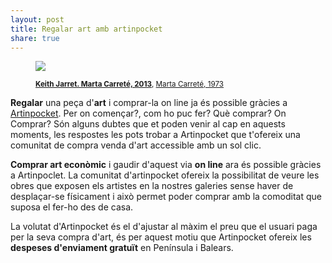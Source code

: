 ```yaml
---
layout: post
title: Regalar art amb artinpocket
share: true
---
```


<figure class="text-center">
	<img src="http://www.artinpocket.cat/wp-content/uploads/2014/02/keith-jarret-marta-carrete-2013-404.jpg">
	<figcaption>
		<p><small><strong><a href="http://www.artinpocket.cat/product/keith-jarret-marta-carrete-2013-404/">Keith Jarret. Marta Carreté, 2013</a></strong>, <a href="http://www.artinpocket.cat/product-tag/marta-carrete/">Marta Carreté, 1973</a></small></p>
	</figcaption>
</figure>

**Regalar** una peça d'**art** i comprar-la on line ja és possible gràcies a [Artinpocket](http://www.artinpocket.cat/). Per on començar?, com ho puc fer? Què comprar? On Comprar? Són alguns dubtes que et poden venir al cap en aquests moments, les respostes les pots trobar a Artinpocket que t'ofereix una comunitat de compra venda d'art accessible amb un sol clic.

**Comprar art econòmic** i gaudir d'aquest via **on line** ara és possible gràcies a Artinpoclet. La comunitat d'artinpocket ofereix la possibilitat de veure les obres que exposen els artistes en la nostres galeries sense haver de desplaçar-se físicament i això permet poder comprar amb la comoditat que suposa el  fer-ho des de casa.

La volutat d'Artinpocket és el d'ajustar al màxim el preu que el usuari paga per la seva compra d'art, és per aquest motiu que Artinpocket ofereix les **despeses d'enviament gratuït** en Península i Balears.